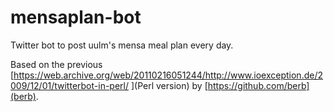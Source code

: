 # mensaplan-bot
Twitter bot to post uulm's mensa meal plan every day.

Based on the previous [https://web.archive.org/web/20110216051244/http://www.ioexception.de/2009/12/01/twitterbot-in-perl/
](Perl version) by [https://github.com/berb](berb).
